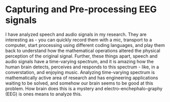 # Capturing and Pre-processing EEG signals
I have analyzed speech and audio signals in my research. They are interesting as - you can quickly record them with a mic, transport to a computer, start processing using different coding languages, and play them back to understand how the mathematical operations altered the physical perception of the original signal. Further, these things apart, speech and audio signals have a time-varying spectrum, and it is amazing how the human brain detects, perceives and responds to this spectrum - like, in a converstation, and enjoying music. Analyzing time-varying spectrum is mathematically active area of research and has engineering applications waiting to be solved, and somehow our brain seems to be good at this problem. How brain does this is a mystery and electro-enchephalo-graphy (EEG) is ones means to analyze this.

